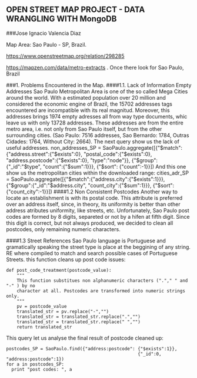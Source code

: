 ## OPEN STREET MAP PROJECT - DATA WRANGLING WITH MongoDB
###Jose Ignacio Valencia Diaz

Map Area: Sao Paulo - SP, Brazil.

https://www.openstreetmap.org/relation/298285

https://mapzen.com/data/metro-extracts . Once there look for Sao Paulo, Brazil

###1. Problems Encountered in the Map.
####1.1. Lack of Information Empty Addresses
Sao Paulo Metropolitan Area is one of the so called Mega Cities around the world. With a estimated population over 20 million and considered the economic engine of Brazil, the 15702 addresses tags encountered are incompatible with its real magnitud.
Moreover, this addresses brings 1974 empty adresses all from way type documents, whic leave us with only 13728 addresses. These addresses are from the entire metro area, i.e. not only from Sao Paulo itself, but from the other surrounding cities. 
(Sao Paulo: 7516 addresses, Sao Bernardo: 1784, Outras Cidades: 1764, Without City: 2664).
The next query show us the lack of useful addresses.
    non_addresses_SP = SaoPaulo.aggregate([{"$match":{"address.street":{"$exists":0},
                                                      "postal_code":{"$exists":0},
                                                      "address.postcode":{"$exists":0},
                                                      "type":"node"}},
                                           {"$group":{"_id":"$type",
                                                      "count":{"$sum":1}}},
                                           {"$sort": {"count":-1}}])
And this one show us the metropolitan cities within the downloaded range:
    cities_adr_SP = SaoPaulo.aggregate([{"$match":{"address.city":{"$exists":1}}},
                                        {"$group":{"_id":"$address.city",
                                                   "count_city":{"$sum":1}}},
                                        {"$sort":{"count_city":-1}}])
####1.2 Non Consistent Postcodes
Another way to locate an establishment is with its postal code. This attribute is preferred over an address itself, since, in theory, its uniformity is better than other address atributes uniformity, like streets, etc. Unfortunately, Sao Paulo post codes are formed by 8 digits, separeted or not by a hifen at fifth digit. Since this digit is correct, but not always produced, we decided to clean all postcodes, only remaining numeric characters.

####1.3 Street References
Sao Paulo language is Portuguese and gramatically speaking the street type is place at the beggining of any string. RE where compiled to match and search possible cases of Portuguese Streets.
this function cleans up post code issues:

   
    def post_code_treatment(postcode_value):
        """
        This function substitues non alphanumeric characters ("."," " and "-" ) by no 
        character at all. Postcodes are transformed into numeric strings only.
        """
        pv = postcode_value
        translated_str = pv.replace("-","")
        translated_str = translated_str.replace(".","")
        translated_str = translated_str.replace(" ","")    
        return translated_str

This query let us analyse the final result of postcode cleaned up:

    postcodes_SP = SaoPaulo.find({"address:postcode": {"$exists":1}},
                                                      {"_id":0, "address:postcode":1})
    for a in postcodes_SP:
      print "post codes: ", a   
    









